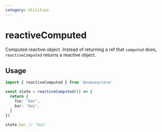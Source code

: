```yaml
---
category: Utilities
---
```


# reactiveComputed

Computed reactive object. Instead of returning a ref that `computed` does, `reactiveComputed` returns a reactive object.

<RequiresProxy />

## Usage

```ts
import { reactiveComputed } from '@vueuse/core'

const state = reactiveComputed(() => {
  return {
    foo: 'bar',
    bar: 'baz',
  }
})

state.bar // 'baz'
```

